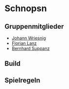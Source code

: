 # Schnopsn

## Gruppenmitglieder
- [Johann Wriesnig](https://github.com/johannwriesnig)
- [Florian Lanz](https://github.com/florianlan)
- [Bernhard Suppanz](https://github.com/besuppanz)
## Build

## Spielregeln
